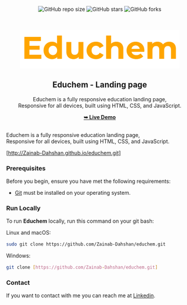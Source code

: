<div align="center">
  
  ![GitHub repo size](https://img.shields.io/github/repo-size/Zainab-Dahshan/educhem)
  ![GitHub stars](https://img.shields.io/github/stars/Zainab-Dahshan/educhem?style=social)
  ![GitHub forks](https://img.shields.io/github/forks/Zainab-Dahshan/educhem?style=social)


  <br />
  <br />
  
  <img src="./readme-images/project-logo.png" />

  <h2 align="center">Educhem - Landing page</h2>

  Educhem is a fully responsive education landing page, <br />Responsive for all devices, built using HTML, CSS, and JavaScript.

  <a href="https://Zainab-Dahshan.github.io/eduland/"><strong>➥ Live Demo</strong></a>

</div>

<br />
Educhem is a fully responsive education landing page, <br />Responsive for all devices, built using HTML, CSS, and JavaScript.

[http://Zainab-Dahshan.github.io/educhem.git]

### Prerequisites

Before you begin, ensure you have met the following requirements:

* [Git](https://git-scm.com/downloads "Download Git") must be installed on your operating system.

### Run Locally

To run **Educhem** locally, run this command on your git bash:

Linux and macOS:

```bash
sudo git clone https://github.com/Zainab-Dahshan/educhem.git
```

Windows:

```bash
git clone [https://github.com/Zainab-Dahshan/educhem.git]
```

### Contact

If you want to contact with me you can reach me at [Linkedin](https://www.linkedin.com/in/zainab-h-el-dahshan-b75773b0/).
